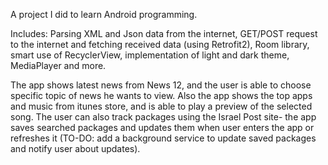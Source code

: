 A project I did to learn Android programming. 

Includes: 
Parsing XML and Json data from the internet,
GET/POST request to the internet and fetching received data (using Retrofit2),
Room library, 
smart use of RecyclerView, 
implementation of light and dark theme,
MediaPlayer and more.

The app shows latest news from News 12, and the user is able to choose specific topic of news he wants to view.
Also the app shows the top apps and music from itunes store, and is able to play a preview of the selected song.
The user can also track packages using the Israel Post site- the app saves searched packages and updates them when user enters the app or refreshes it (TO-DO: add a background service to update saved packages and notify user about updates).
